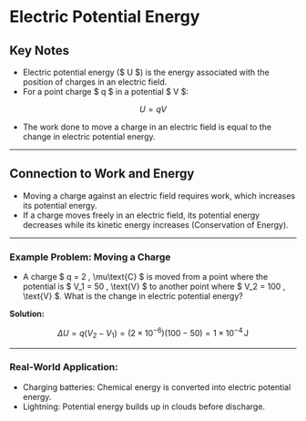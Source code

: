 # Electric Potential Energy

## Key Notes
- Electric potential energy ($ U $) is the energy associated with the position of charges in an electric field.
- For a point charge $ q $ in a potential $ V $:
  
$$
U = qV
$$

- The work done to move a charge in an electric field is equal to the change in electric potential energy.

---

## Connection to Work and Energy
- Moving a charge against an electric field requires work, which increases its potential energy.
- If a charge moves freely in an electric field, its potential energy decreases while its kinetic energy increases (Conservation of Energy).

---

### Example Problem: Moving a Charge
- A charge $ q = 2 \, \mu\text{C} $ is moved from a point where the potential is $ V_1 = 50 \, \text{V} $ to another point where $ V_2 = 100 \, \text{V} $. What is the change in electric potential energy?

**Solution:**

$$
\Delta U = q(V_2 - V_1) = (2 \times 10^{-6})(100 - 50) = 1 \times 10^{-4} \, \text{J}
$$

---

### Real-World Application:
- Charging batteries: Chemical energy is converted into electric potential energy.
- Lightning: Potential energy builds up in clouds before discharge.
